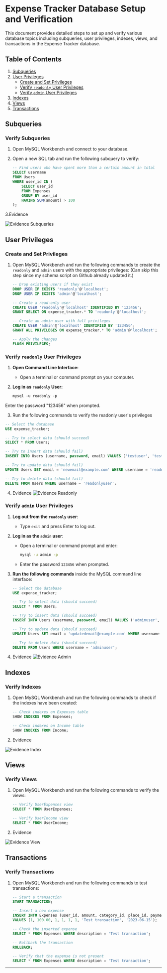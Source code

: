 # Expense Tracker Database Setup and Verification

This document provides detailed steps to set up and verify various database topics including subqueries, user privileges, indexes, views, and transactions in the Expense Tracker database.

## Table of Contents

1. [Subqueries](#subqueries)
2. [User Privileges](#user-privileges)
    - [Create and Set Privileges](#create-and-set-privileges)
    - [Verify `readonly` User Privileges](#verify-readonly-user-privileges)
    - [Verify `admin` User Privileges](#verify-admin-user-privileges)
3. [Indexes](#indexes)
4. [Views](#views)
5. [Transactions](#transactions)

## Subqueries

### Verify Subqueries

1. Open MySQL Workbench and connect to your database.

2. Open a new SQL tab and run the following subquery to verify:

    ```sql
    -- Find users who have spent more than a certain amount in total
    SELECT username 
    FROM Users 
    WHERE user_id IN (
        SELECT user_id 
        FROM Expenses 
        GROUP BY user_id 
        HAVING SUM(amount) > 100
    );
    ```

3.Evidence

![Evidence Subqueries](https://github.com/AnhCB/photosSQL/blob/main/subqueries.png)

## User Privileges

### Create and Set Privileges

1. Open MySQL Workbench and run the following commands to create the `readonly` and `admin` users with the appropriate privileges:
(Can skip this step since my schema script on Github already updated it.)
    ```sql
    -- Drop existing users if they exist
    DROP USER IF EXISTS 'readonly'@'localhost';
    DROP USER IF EXISTS 'admin'@'localhost';

    -- Create a read-only user
    CREATE USER 'readonly'@'localhost' IDENTIFIED BY '123456';
    GRANT SELECT ON expense_tracker.* TO 'readonly'@'localhost';

    -- Create an admin user with full privileges
    CREATE USER 'admin'@'localhost' IDENTIFIED BY '123456';
    GRANT ALL PRIVILEGES ON expense_tracker.* TO 'admin'@'localhost';

    -- Apply the changes
    FLUSH PRIVILEGES;
    ```

### Verify `readonly` User Privileges

1. **Open Command Line Interface:**
   - Open a terminal or command prompt on your computer.

2. **Log in as `readonly` User:**
   ```sql
   mysql -u readonly -p
   ```

Enter the password "123456" when prompted.

3. Run the following commands to verify the readonly user's privileges

```sql
-- Select the database
USE expense_tracker;

-- Try to select data (should succeed)
SELECT * FROM Users;

-- Try to insert data (should fail)
INSERT INTO Users (username, password, email) VALUES ('testuser', 'testpassword', 'testuser@example.com');

-- Try to update data (should fail)
UPDATE Users SET email = 'newemail@example.com' WHERE username = 'readonlyuser';

-- Try to delete data (should fail)
DELETE FROM Users WHERE username = 'readonlyuser';
```
4. Evidence
![Evidence Readonly](https://github.com/AnhCB/photosSQL/blob/main/readonly%20priviledge.png)

### Verify `admin` User Privileges

1. **Log out from the `readonly` user**:
   - Type `exit` and press Enter to log out.

2. **Log in as the `admin` user**:
   - Open a terminal or command prompt and enter:
     ```sh
     mysql -u admin -p
     ```
   - Enter the password `123456` when prompted.

3. **Run the following commands** inside the MySQL command line interface:

    ```sql
    -- Select the database
    USE expense_tracker;

    -- Try to select data (should succeed)
    SELECT * FROM Users;

    -- Try to insert data (should succeed)
    INSERT INTO Users (username, password, email) VALUES ('adminuser', 'adminpassword', 'adminuser@example.com');

    -- Try to update data (should succeed)
    UPDATE Users SET email = 'updatedemail@example.com' WHERE username = 'adminuser';

    -- Try to delete data (should succeed)
    DELETE FROM Users WHERE username = 'adminuser';
    ```
4. Evidence
![Evidence Admin](https://github.com/AnhCB/photosSQL/blob/main/admin%20priviledge.png)

## Indexes

### Verify Indexes

1. Open MySQL Workbench and run the following commands to check if the indexes have been created:

    ```sql
    -- Check indexes on Expenses table
    SHOW INDEXES FROM Expenses;

    -- Check indexes on Income table
    SHOW INDEXES FROM Income;
    ```
2. Evidence

![Evidence Index](https://github.com/AnhCB/photosSQL/blob/main/index.png)
   
## Views

### Verify Views

1. Open MySQL Workbench and run the following commands to verify the views:

    ```sql
    -- Verify UserExpenses view
    SELECT * FROM UserExpenses;

    -- Verify UserIncome view
    SELECT * FROM UserIncome;
    ```

2. Evidence

![Evidence View](https://github.com/AnhCB/photosSQL/blob/main/view.png)
## Transactions

### Verify Transactions

1. Open MySQL Workbench and run the following commands to test transactions:

    ```sql
    -- Start a transaction
    START TRANSACTION;

    -- Insert a new expense
    INSERT INTO Expenses (user_id, amount, category_id, place_id, payment_type_id, emotion_id, description, date)
    VALUES (1, 100.00, 1, 1, 1, 1, 'Test transaction', '2023-06-15');

    -- Check the inserted expense
    SELECT * FROM Expenses WHERE description = 'Test transaction';

    -- Rollback the transaction
    ROLLBACK;

    -- Verify that the expense is not present
    SELECT * FROM Expenses WHERE description = 'Test transaction';
    ```

---

